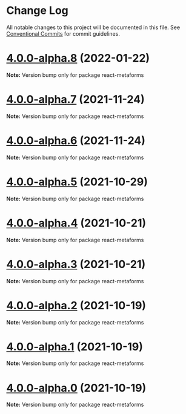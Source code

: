 # Change Log

All notable changes to this project will be documented in this file.
See [Conventional Commits](https://conventionalcommits.org) for commit guidelines.

# [4.0.0-alpha.8](https://github.com/flsy/react-metaforms/compare/react-metaforms@4.0.0-alpha.7...react-metaforms@4.0.0-alpha.8) (2022-01-22)

**Note:** Version bump only for package react-metaforms





# [4.0.0-alpha.7](https://github.com/flsy/react-metaforms/compare/react-metaforms@4.0.0-alpha.6...react-metaforms@4.0.0-alpha.7) (2021-11-24)

**Note:** Version bump only for package react-metaforms





# [4.0.0-alpha.6](https://github.com/flsy/react-metaforms/compare/react-metaforms@4.0.0-alpha.5...react-metaforms@4.0.0-alpha.6) (2021-11-24)

**Note:** Version bump only for package react-metaforms





# [4.0.0-alpha.5](https://github.com/flsy/react-metaforms/compare/react-metaforms@4.0.0-alpha.4...react-metaforms@4.0.0-alpha.5) (2021-10-29)

**Note:** Version bump only for package react-metaforms





# [4.0.0-alpha.4](https://github.com/flsy/react-metaforms/compare/react-metaforms@4.0.0-alpha.3...react-metaforms@4.0.0-alpha.4) (2021-10-21)

**Note:** Version bump only for package react-metaforms





# [4.0.0-alpha.3](https://github.com/flsy/react-metaforms/compare/react-metaforms@4.0.0-alpha.2...react-metaforms@4.0.0-alpha.3) (2021-10-21)

**Note:** Version bump only for package react-metaforms





# [4.0.0-alpha.2](https://github.com/flsy/react-metaforms/compare/react-metaforms@4.0.0-alpha.1...react-metaforms@4.0.0-alpha.2) (2021-10-19)

**Note:** Version bump only for package react-metaforms





# [4.0.0-alpha.1](https://github.com/flsy/react-metaforms/compare/react-metaforms@4.0.0-alpha.0...react-metaforms@4.0.0-alpha.1) (2021-10-19)

**Note:** Version bump only for package react-metaforms





# [4.0.0-alpha.0](https://github.com/flsy/react-metaforms/compare/react-metaforms@4.0.0...react-metaforms@4.0.0-alpha.0) (2021-10-19)

**Note:** Version bump only for package react-metaforms
